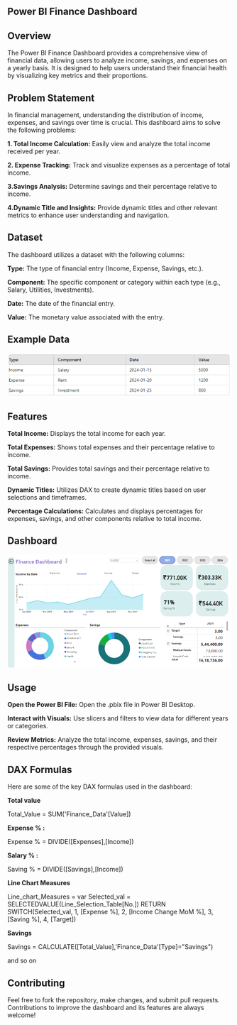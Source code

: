 

## Power BI Finance Dashboard
## Overview
The Power BI Finance Dashboard provides a comprehensive view of financial data, allowing users to analyze income, savings, and expenses on a yearly basis. It is designed to help users understand their financial health by visualizing key metrics and their proportions.

## Problem Statement
In financial management, understanding the distribution of income, expenses, and savings over time is crucial. This dashboard aims to solve the following problems:

**1. Total Income Calculation:** Easily view and analyze the total income received per year.

**2. Expense Tracking:** Track and visualize expenses as a percentage of total income.

**3.Savings Analysis:** Determine savings and their percentage relative to income.

**4.Dynamic Title and Insights:** Provide dynamic titles and other relevant metrics to enhance user understanding and navigation.

## Dataset
The dashboard utilizes a dataset with the following columns:

**Type:** The type of financial entry (Income, Expense, Savings, etc.).

**Component:** The specific component or category within each type (e.g., Salary, Utilities, Investments).

**Date:** The date of the financial entry.

**Value:** The monetary value associated with the entry.



## Example Data

![App Screenshot](https://github.com/souhacks/Finance_Dashboard/blob/main/Capture002.PNG?raw=t)

## Features
**Total Income:** Displays the total income for each year.

**Total Expenses:** Shows total expenses and their percentage relative to income.

**Total Savings:** Provides total savings and their percentage relative to income.

**Dynamic Titles:** Utilizes DAX to create dynamic titles based on user selections and timeframes.

**Percentage Calculations:** Calculates and displays percentages for expenses, savings, and other components relative to total income.

## Dashboard

![App Screenshot](https://github.com/souhacks/Finance_Dashboard/blob/main/Capture001.PNG?raw=t)

## Usage
**Open the Power BI File:** Open the .pbix file in Power BI Desktop.

**Interact with Visuals:** Use slicers and filters to view data for different years or categories.

**Review Metrics:** Analyze the total income, expenses, savings, and their respective percentages through the provided visuals.

## DAX Formulas
Here are some of the key DAX formulas used in the dashboard:

**Total value**

Total_Value = SUM('Finance_Data'[Value])

**Expense % :** 

Expense % = DIVIDE([Expenses],[Income])

**Salary % :** 

Saving % = DIVIDE([Savings],[Income])

**Line Chart Measures**

Line_chart_Measures = var Selected_val = SELECTEDVALUE(Line_Selection_Table[No.])
RETURN SWITCH(Selected_val, 1, [Expense %], 2, [Income Change MoM %], 3, [Saving %], 4, [Target])

**Savings**

Savings = CALCULATE([Total_Value],'Finance_Data'[Type]="Savings")

and so on

## Contributing
Feel free to fork the repository, make changes, and submit pull requests. Contributions to improve the dashboard and its features are always welcome!